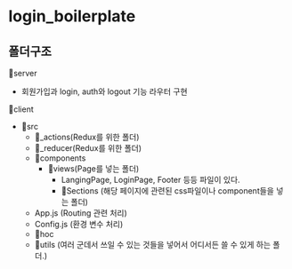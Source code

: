 # login_boilerplate  



## 폴더구조


📁server  
- 회원가입과 login, auth와 logout 기능 라우터 구현  


📁client  

  - 📁src  
    - 📁_actions(Redux를 위한 폴더)  
    - 📁_reducer(Redux를 위한 폴더)  
    - 📁components  
      - 📁views(Page를 넣는 폴더)  
        - LangingPage, LoginPage, Footer 등등 파일이 있다.  
        - 📁Sections (해당 페이지에 관련된 css파일이나 component들을 넣는 폴더)  
    - App.js (Routing 관련 처리)  
    - Config.js (환경 변수 처리)  
    - 📁hoc  
    - 📁utils (여러 군데서 쓰일 수 있는 것들을 넣어서 어디서든 쓸 수 있게 하는 폴더.)  
    
    
    
